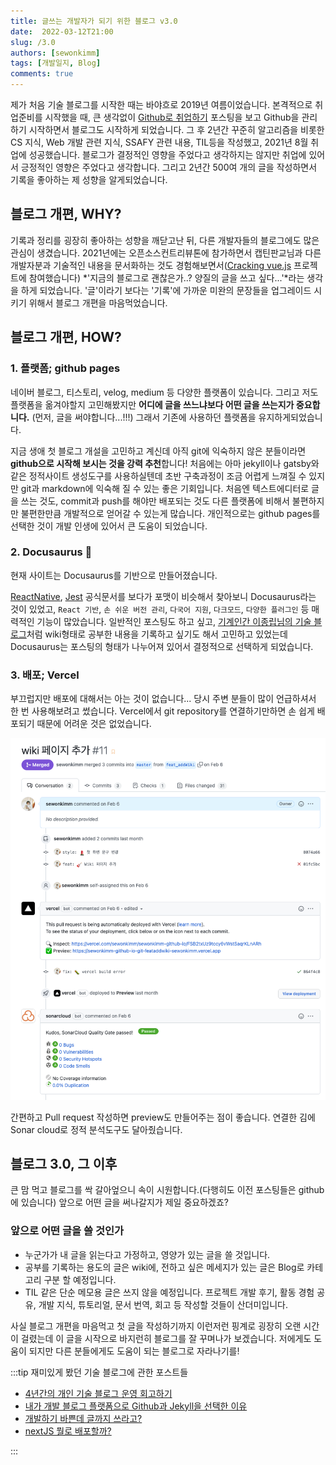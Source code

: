 ```yaml
---
title: 글쓰는 개발자가 되기 위한 블로그 v3.0
date:  2022-03-12T21:00
slug: /3.0
authors: [sewonkimm]
tags: [개발일지, Blog]
comments: true
---
```




제가 처음 기술 블로그를 시작한 때는 바야흐로 2019년 여름이었습니다. 본격적으로 취업준비를 시작했을 때, 큰 생각없이 [Github로 취업하기](https://sujinlee.me/professional-github/) 포스팅을 보고 Github을 관리하기 시작하면서 블로그도 시작하게 되었습니다. 그 후 2년간 꾸준히 알고리즘을 비롯한 CS 지식, Web 개발 관련 지식, SSAFY 관련 내용, TIL등을 작성했고, 2021년 8월 취업에 성공했습니다. 블로그가 결정적인 영향을 주었다고 생각하지는 않지만 취업에 있어서 긍정적인 영향은 주었다고 생각합니다. 그리고 2년간 500여 개의 글을 작성하면서 기록을 좋아하는 제 성향을 알게되었습니다.

<!--truncate-->
## 블로그 개편, WHY?

기록과 정리를 굉장히 좋아하는 성향을 깨닫고난 뒤, 다른 개발자들의 블로그에도 많은 관심이 생겼습니다. 2021년에는 오픈소스컨트리뷰톤에 참가하면서 캡틴판교님과 다른 개발자분과 기술적인 내용을 문서화하는 것도 경험해보면서([Cracking vue.js](https://joshua1988.github.io/vue-camp/) 프로젝트에 참여했습니다) *'지금의 블로그로 괜찮은가..? 양질의 글을 쓰고 싶다...'*라는 생각을 하게 되었습니다. '글'이라기 보다는 '기록'에 가까운 미완의 문장들을 업그레이드 시키기 위해서 블로그 개편을 마음먹었습니다.


## 블로그 개편, HOW?

### 1. 플랫폼; github pages

네이버 블로그, 티스토리, velog, medium 등 다양한 플랫폼이 있습니다. 그리고 저도 플랫폼을 옮겨야할지 고민해봤지만 **어디에 글을 쓰느냐보다 어떤 글을 쓰는지가 중요합니다.** (먼저, 글을 써야합니다...!!!) 그래서 기존에 사용하던 플랫폼을 유지하게되었습니다.

지금 생애 첫 블로그 개설을 고민하고 계신데 아직 git에 익숙하지 않은 분들이라면 **github으로 시작해 보시는 것을 강력 추천**합니다! 처음에는 아마 jekyll이나 gatsby와 같은 정적사이트 생성도구를 사용하실텐데 초반 구축과정이 조금 어렵게 느껴질 수 있지만 git과 markdown에 익숙해 질 수 있는 좋은 기회입니다. 처음엔 텍스트에디터로 글을 쓰는 것도, commit과 push를 해야만 배포되는 것도 다른 플랫폼에 비해서 불편하지만 불편한만큼 개발적으로 얻어갈 수 있는게 많습니다. 개인적으로는 github pages를 선택한 것이 개발 인생에 있어서 큰 도움이 되었습니다.

### 2. Docusaurus 🦖

현재 사이트는 Docusaurus를 기반으로 만들어졌습니다. 

[ReactNative](https://reactnative.dev/), [Jest](https://jestjs.io/) 공식문서를 보다가 포맷이 비슷해서 찾아보니 Docusaurus라는 것이 있었고, `React 기반`, `손 쉬운 버전 관리`, `다국어 지원`, `다크모드`, `다양한 플러그인` 등 매력적인 기능이 많았습니다. 일반적인 포스팅도 하고 싶고, [기계인간 이종립님의 기술 블로그](https://johngrib.github.io/)처럼 wiki형태로 공부한 내용을 기록하고 싶기도 해서 고민하고 있었는데 Docusaurus는 포스팅의 형태가 나누어져 있어서 결정적으로 선택하게 되었습니다.
  

### 3. 배포; Vercel

부끄럽지만 배포에 대해서는 아는 것이 없습니다... 당시 주변 분들이 많이 언급하셔서 한 번 사용해보려고 썼습니다. Vercel에서 git repository를 연결하기만하면 손 쉽게 배포되기 때문에 어려운 것은 없었습니다. 

![PR](./image1.png)

간편하고 Pull request 작성하면 preview도 만들어주는 점이 좋습니다. 연결한 김에 Sonar cloud로 정적 분석도구도 달아줬습니다. 


## 블로그 3.0, 그 이후

큰 맘 먹고 블로그를 싹 갈아엎으니 속이 시원합니다.(다행히도 이전 포스팅들은 github에 있습니다) 앞으로 어떤 글을 써나갈지가 제일 중요하겠죠? 


### 앞으로 어떤 글을 쓸 것인가

- 누군가가 내 글을 읽는다고 가정하고, 영양가 있는 글을 쓸 것입니다.
- 공부를 기록하는 용도의 글은 wiki에, 전하고 싶은 메세지가 있는 글은 Blog로 카테고리 구분 할 예정입니다.
- TIL 같은 단순 메모용 글은 쓰지 않을 예정입니다. 프로젝트 개발 후기, 활동 경험 공유, 개발 지식, 튜토리얼, 문서 번역, 회고 등 작성할 것들이 산더미입니다. 


사실 블로그 개편을 마음먹고 첫 글을 작성하기까지 이런저런 핑계로 굉장히 오랜 시간이 걸렸는데 이 글을 시작으로 바지런히 블로그를 잘 꾸며나가 보겠습니다. 저에게도 도움이 되지만 다른 분들에게도 도움이 되는 블로그로 자라나기를!




:::tip 재미있게 봤던 기술 블로그에 관한 포스트들

- [4년간의 개인 기술 블로그 운영 회고하기](https://www.holaxprogramming.com/2016/11/17/blahblah-writing-as-programmer/)
- [내가 개발 블로그 플랫폼으로 Github과 Jekyll을 선택한 이유](https://wormwlrm.github.io/2018/07/07/Why-I-select-Github-and-Jekyll-for-my-development-blog.html)
- [개발하기 바쁜데 글까지 쓰라고?](https://taetaetae.github.io/2019/10/27/a-reason-for-writing/)
- [nextJS 뭘로 배포할까?](https://taeny.dev/javascript/nextjs-with-deployment-platform/)

:::
